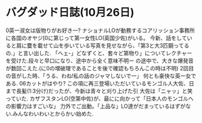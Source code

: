 # バグダッド日誌(10月26日)

0英一淑女は版物りがお好き一?
ナショナルLOが動務するコアリッション事務所に各国のオヤジ[0に第じって第一女性LO(英国少佐)がいる。
今新、話をしていると肩に麌を載せて山を歩いている写真を見せながら、「第3と大3匹鋼ってるの.」と言い出した.
「へェ-」どなずくと、套々ど第物り」についてレクチャーを受けた.段々と早口になり、途中から全く意味不明ー
の途中で、大きな爆発音が数回こえた.(に0の増破理であることを後で確認もちろんこの時は不明)
2回目の音がした時、「うる、わね!私の話のジャマしないで一」
何とも豪快な英一女である.
06カットがはやり?
この項に再三登場いただいているモンゴル人大佐、日まで長髪(1:3分け)だったが、今新は青々と刈り上げた引
大佐は「ニャッ」と笑っていた.
カザフスタンLO(空第中佐)が、最にに向かって「日本人のモンゴルへの影響力はすごいな」
力外でご出動。「上品な」LO達がだまっているはずがない.みんなわいわいとからかい始めた.
